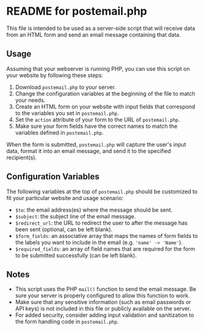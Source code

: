 # README for postemail.php

This file is intended to be used as a server-side script that will receive data from an HTML form and send an email message containing that data.

## Usage

Assuming that your webserver is running PHP, you can use this script on your website by following these steps:

1. Download `postemail.php` to your server.
2. Change the configuration variables at the beginning of the file to match your needs.
3. Create an HTML form on your website with input fields that correspond to the variables you set in `postemail.php`.
4. Set the `action` attribute of your form to the URL of `postemail.php`.
5. Make sure your form fields have the correct names to match the variables defined in `postemail.php`.

When the form is submitted, `postemail.php` will capture the user's input data, format it into an email message, and send it to the specified recipient(s).

## Configuration Variables

The following variables at the top of `postemail.php` should be customized to fit your particular website and usage scenario:

* `$to`: the email address(es) where the message should be sent.
* `$subject`: the subject line of the email message.
* `$redirect_url`: the URL to redirect the user to after the message has been sent (optional, can be left blank).
* `$form_fields`: an associative array that maps the names of form fields to the labels you want to include in the email (e.g. `'name' -> 'Name'`).
* `$required_fields`: an array of field names that are required for the form to be submitted successfully (can be left blank).

## Notes

* This script uses the PHP `mail()` function to send the email message. Be sure your server is properly configured to allow this function to work.
* Make sure that any sensitive information (such as email passwords or API keys) is not included in this file or publicly available on the server.
* For added security, consider adding input validation and sanitization to the form handling code in `postemail.php`.
